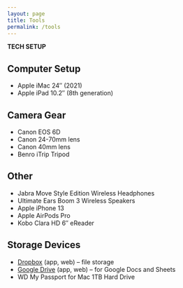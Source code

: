 ```yaml
---
layout: page
title: Tools
permalink: /tools
---
```


<b>TECH SETUP</b>

## Computer Setup

- Apple iMac 24″ (2021)
- Apple iPad 10.2″ (8th generation)

## Camera Gear

- Canon EOS 6D
- Canon 24-70mm lens
- Canon 40mm lens
- Benro iTrip Tripod

## Other

- Jabra Move Style Edition Wireless Headphones
- Ultimate Ears Boom 3 Wireless Speakers
- Apple iPhone 13
- Apple AirPods Pro
- Kobo Clara HD 6″ eReader

## Storage Devices

- [Dropbox](https://www.dropbox.com/) (app, web) – file storage
- [Google Drive](https://drive.google.com/) (app, web) – for Google Docs and Sheets
- WD My Passport for Mac 1TB Hard Drive


<style>
  .wrapper {
    max-width: 58em;
  }
</style>